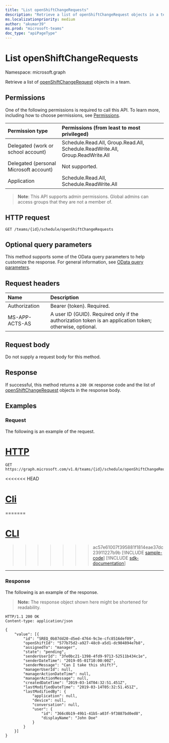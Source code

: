 ```yaml
---
title: "List openShiftChangeRequests"
description: "Retrieve a list of openShiftChangeRequest objects in a team."
ms.localizationpriority: medium
author: "akumar39"
ms.prod: "microsoft-teams"
doc_type: "apiPageType"
---
```


# List openShiftChangeRequests

Namespace: microsoft.graph

Retrieve a list of [openShiftChangeRequest](../resources/openshiftchangerequest.md) objects in a team.

## Permissions

One of the following permissions is required to call this API. To learn more, including how to choose permissions, see [Permissions](/graph/permissions-reference).

| Permission type                        | Permissions (from least to most privileged) |
|:---------------------------------------|:--------------------------------------------|
| Delegated (work or school account)     | Schedule.Read.All, Group.Read.All, Schedule.ReadWrite.All, Group.ReadWrite.All |
| Delegated (personal Microsoft account) | Not supported. |
| Application                            | Schedule.Read.All, Schedule.ReadWrite.All |

> **Note**: This API supports admin permissions. Global admins can access groups that they are not a member of.

## HTTP request

<!-- { "blockType": "ignored" } -->

```http
GET /teams/{id}/schedule/openShiftChangeRequests
```

## Optional query parameters

This method supports some of the OData query parameters to help customize the response. For general information, see [OData query parameters](/graph/query-parameters).

## Request headers

| Name      |Description|
|:----------|:----------|
| Authorization | Bearer {token}. Required. |
| MS-APP-ACTS-AS  | A user ID (GUID). Required only if the authorization token is an application token; otherwise, optional. |

## Request body

Do not supply a request body for this method.

## Response

If successful, this method returns a `200 OK` response code and the list of [openShiftChangeRequest](../resources/openshiftchangerequest.md) objects in the response body.

## Examples

### Request

The following is an example of the request.

# [HTTP](#tab/http)
<!-- {
  "blockType": "request",
  "name": "get_openshiftchangerequest_2"
}-->

```msgraph-interactive
GET https://graph.microsoft.com/v1.0/teams/{id}/schedule/openShiftChangeRequests
```

<<<<<<< HEAD
# [Cli](#tab/cli)
=======
# [CLI](#tab/cli)
>>>>>>> ac57e61007f395881f1814eae37dc23911227b9b
[!INCLUDE [sample-code](../includes/snippets/cli/get-openshiftchangerequest-2-cli-snippets.md)]
[!INCLUDE [sdk-documentation](../includes/snippets/snippets-sdk-documentation-link.md)]

---

### Response

The following is an example of the response.

> **Note:** The response object shown here might be shortened for readability.

<!-- {
  "blockType": "response",
  "truncated": true,
  "@odata.type": "microsoft.graph.openShiftChangeRequest"
} -->

```http
HTTP/1.1 200 OK
Content-type: application/json

{
	"value": [{
		"id": "SREQ_0b87dd20-d5ed-4764-9c3e-cfc8516def09",
		"openShiftId": "577b75d2-a927-48c0-a5d1-dc984894e7b8",
		"assignedTo": "manager",
		"state": "pending",
		"senderUserId": "3fe0bc21-1398-4fd9-9713-52511b434c1e",
		"senderDateTime": "2019-05-01T10:00:00Z",
		"senderMessage": "Can I take this shift?",
		"managerUserId": null,
		"managerActionDateTime": null,
		"managerActionMessage": null,
		"createdDateTime": "2019-03-14T04:32:51.451Z",
		"lastModifiedDateTime": "2019-03-14T05:32:51.451Z",
		"lastModifiedBy": {
			"application": null,
			"device": null,
			"conversation": null,
			"user": {
				"id": "366c0b19-49b1-41b5-a03f-9f3887bd0ed8",
				"displayName": "John Doe"
			}
		}
	}]
}
```

<!-- uuid: 16cd6b66-4b1a-43a1-adaf-3a886856ed98
2019-02-04 14:57:30 UTC -->
<!-- {
  "type": "#page.annotation",
  "description": "List openShiftChangeRequest",
  "keywords": "",
  "section": "documentation",
  "tocPath": ""
}-->

